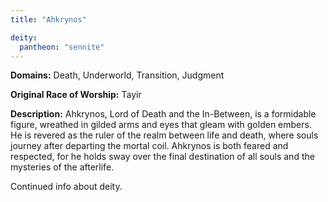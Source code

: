 ```yaml
---
title: "Ahkrynos"

deity: 
  pantheon: "sennite"
---
```


**Domains:** Death, Underworld, Transition, Judgment

**Original Race of Worship:** Tayir

**Description:** Ahkrynos, Lord of Death and the In-Between, is a formidable figure, wreathed in gilded arms and eyes that gleam with golden embers. He is revered as the ruler of the realm between life and death, where souls journey after departing the mortal coil. Ahkrynos is both feared and respected, for he holds sway over the final destination of all souls and the mysteries of the afterlife.

<!--more-->

<div class="todo">Continued info about deity.</div>
